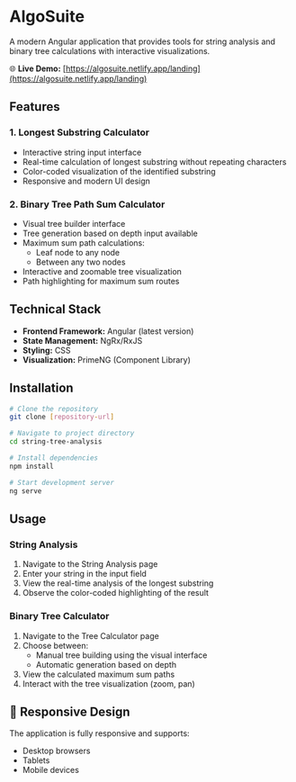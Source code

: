 # AlgoSuite

A modern Angular application that provides tools for string analysis and binary tree calculations with interactive visualizations.

🌐 **Live Demo:** [https://algosuite.netlify.app/landing](https://algosuite.netlify.app/landing)

## Features

### 1. Longest Substring Calculator
- Interactive string input interface
- Real-time calculation of longest substring without repeating characters
- Color-coded visualization of the identified substring
- Responsive and modern UI design

### 2. Binary Tree Path Sum Calculator
- Visual tree builder interface
- Tree generation based on depth input available
- Maximum sum path calculations:
  - Leaf node to any node
  - Between any two nodes
- Interactive and zoomable tree visualization
- Path highlighting for maximum sum routes

## Technical Stack

- **Frontend Framework:** Angular (latest version)
- **State Management:** NgRx/RxJS
- **Styling:** CSS
- **Visualization:** PrimeNG (Component Library)

## Installation

```bash
# Clone the repository
git clone [repository-url]

# Navigate to project directory
cd string-tree-analysis

# Install dependencies
npm install

# Start development server
ng serve
```

## Usage

### String Analysis
1. Navigate to the String Analysis page
2. Enter your string in the input field
3. View the real-time analysis of the longest substring
4. Observe the color-coded highlighting of the result

### Binary Tree Calculator
1. Navigate to the Tree Calculator page
2. Choose between:
   - Manual tree building using the visual interface
   - Automatic generation based on depth
3. View the calculated maximum sum paths
4. Interact with the tree visualization (zoom, pan)

## 📱 Responsive Design

The application is fully responsive and supports:
- Desktop browsers
- Tablets
- Mobile devices
